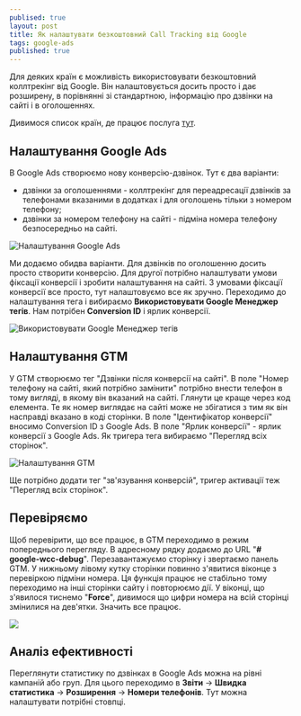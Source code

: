 ```yaml
---
publised: true
layout: post
title: Як налаштувати безкоштовний Call Tracking від Google
tags: google-ads
published: true
---
```


Для деяких країн є можливість використовувати безкоштовний коллтрекінг від Google. Він налаштовується досить просто і дає розширену, в порівнянні зі стандартною, інформацію про дзвінки на сайті і в оголошеннях.

Дивимося список країн, де працює послуга [тут](https://support.google.com/google-ads/answer/2454052#cfcountries).

## Налаштування Google Ads

В Google Ads створюємо нову конверсію-дзвінок. Тут є два варіанти:
- дзвінки за оголошеннями - коллтрекінг для переадресації дзвінків за телефонами вказаними в додатках і для оголошень тільки з номером телефону;
- дзвінки за номером телефону на сайті - підміна номера телефону безпосередньо на сайті.

![Налаштування Google Ads](/image/Yak-nalashtuvaty-bezkoshtovnyy-Call-Tracking-vid-Google-2.png)

Ми додаємо обидва варіанти. Для дзвінків по оголошенню досить просто створити конверсію. Для другої потрібно налаштувати умови фіксації конверсії і зробити налаштування на сайті. З умовами фіксації конверсії все просто, тут налаштовуємо все як зручно. Переходимо до налаштування тега і вибираємо **Використовувати Google Менеджер тегів**. Нам потрібен **Conversion ID** і ярлик конверсії.

![Використовувати Google Менеджер тегів](/image/Yak-nalashtuvaty-bezkoshtovnyy-Call-Tracking-vid-Google-2.png)

## Налаштування GTM

У GTM створюємо тег "Дзвінки після конверсії на сайті". В поле "Номер телефону на сайті, який потрібно замінити" потрібно внести телефон в тому вигляді, в якому він вказаний на сайті. Глянути це краще через код елемента. Те як номер виглядає на сайті може не збігатися з тим як він насправді вказано в коді сторінки. В поле "Ідентифікатор конверсії" вносимо Conversion ID з Google Ads. В поле "Ярлик конверсії" - ярлик конверсії з Google Ads. Як тригера тега вибираємо "Перегляд всіх сторінок".

![Налаштування GTM](/image/Yak-nalashtuvaty-bezkoshtovnyy-Call-Tracking-vid-Google-3.png)

Ще потрібно додати тег "зв'язування конверсій", тригер активації теж "Перегляд всіх сторінок".

## Перевіряємо

Щоб перевірити, що все працює, в GTM переходимо в режим попереднього перегляду. В адресному рядку додаємо до URL "**# google-wcc-debug**". Перезавантажуємо сторінку і звертаємо панель GTM. У нижньому лівому кутку сторінки повинно з'явитися віконце з перевіркою підміни номера. Ця функція працює не стабільно тому переходимо на інші сторінки сайту і повторюємо дії. У віконці, що з'явилося тиснемо "**Force**", дивимося що цифри номера на всій сторінці змінилися на дев'ятки. Значить все працює.

![](/image/Yak-nalashtuvaty-bezkoshtovnyy-Call-Tracking-vid-Google-4.png)

## Аналіз ефективності

Переглянути статистику по дзвінках в Google Ads можна на рівні кампаній або груп. Для цього переходимо в **Звіти** -> **Швидка статистика** -> **Розширення** -> **Номери телефонів**. Тут можна налаштувати потрібні стовпці.
